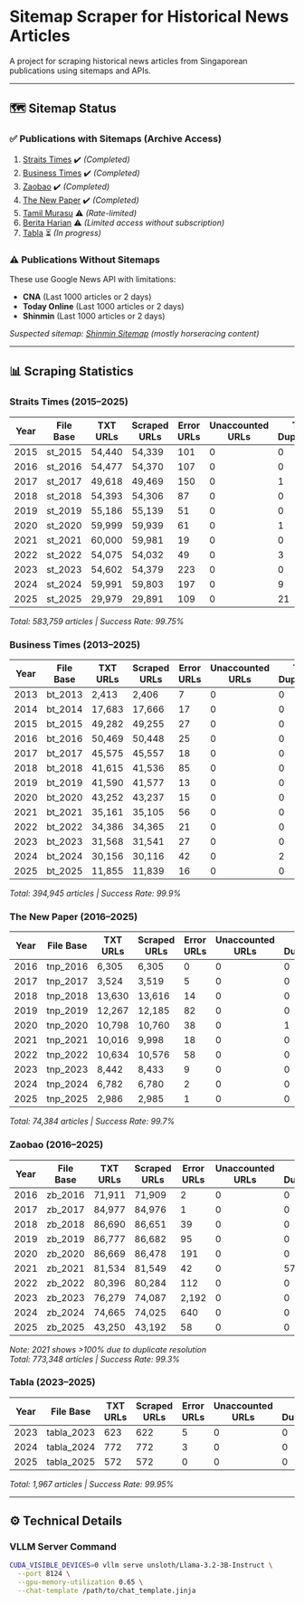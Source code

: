 # Sitemap Scraper for Historical News Articles

A project for scraping historical news articles from Singaporean publications using sitemaps and APIs.

---

## 🗺️ Sitemap Status

### ✅ Publications with Sitemaps (Archive Access)
1. [Straits Times](https://www.straitstimes.com ) ✔️ *(Completed)*  
2. [Business Times](https://www.businesstimes.com.sg ) ✔️ *(Completed)*  
3. [Zaobao](https://www.zaobao.com.sg ) ✔️ *(Completed)*  
4. [The New Paper](https://www.tnp.sg ) ✔️ *(Completed)*  
5. [Tamil Murasu](https://www.tamilmurasu.org ) ⚠️ *(Rate-limited)*  
6. [Berita Harian](https://www.beritaharian.sg ) ⚠️ *(Limited access without subscription)*  
7. [Tabla](https://tabla.sg ) ⏳ *(In progress)*  

### ⚠️ Publications Without Sitemaps
These use Google News API with limitations:
- **CNA** (Last 1000 articles or 2 days)
- **Today Online** (Last 1000 articles or 2 days)
- **Shinmin** (Last 1000 articles or 2 days)

*Suspected sitemap: [Shinmin Sitemap](https://www.shinmin.sg/sitemap.xml ) (mostly horseracing content)*

---

## 📊 Scraping Statistics

### Straits Times (2015–2025)
| Year | File Base | TXT URLs | Scraped URLs | Error URLs | Unaccounted URLs | TXT Duplicates | Scraped Duplicates | Error Duplicates |
|------|-----------|----------|--------------|------------|------------------|----------------|--------------------|------------------|
| 2015 | st_2015   | 54,440   | 54,339       | 101        | 0                | 0              | 0                  | 0                |
| 2016 | st_2016   | 54,477   | 54,370       | 107        | 0                | 0              | 0                  | 0                |
| 2017 | st_2017   | 49,618   | 49,469       | 150        | 0                | 1              | 1                  | 0                |
| 2018 | st_2018   | 54,393   | 54,306       | 87         | 0                | 0              | 0                  | 0                |
| 2019 | st_2019   | 55,186   | 55,139       | 51         | 0                | 0              | 0                  | 4                |
| 2020 | st_2020   | 59,999   | 59,939       | 61         | 0                | 1              | 1                  | 0                |
| 2021 | st_2021   | 60,000   | 59,981       | 19         | 0                | 0              | 0                  | 0                |
| 2022 | st_2022   | 54,075   | 54,032       | 49         | 0                | 3              | 3                  | 3                |
| 2023 | st_2023   | 54,602   | 54,379       | 223        | 0                | 0              | 0                  | 0                |
| 2024 | st_2024   | 59,991   | 59,803       | 197        | 0                | 9              | 9                  | 0                |
| 2025 | st_2025   | 29,979   | 29,891       | 109        | 0                | 21             | 21                 | 0                |

*Total: 583,759 articles | Success Rate: 99.75%*

### Business Times (2013–2025)
| Year | File Base | TXT URLs | Scraped URLs | Error URLs | Unaccounted URLs | TXT Duplicates | Scraped Duplicates | Error Duplicates |
|------|-----------|----------|--------------|------------|------------------|----------------|--------------------|------------------|
| 2013 | bt_2013   | 2,413    | 2,406        | 7          | 0                | 0              | 0                  | 0                |
| 2014 | bt_2014   | 17,683   | 17,666       | 17         | 0                | 0              | 0                  | 0                |
| 2015 | bt_2015   | 49,282   | 49,255       | 27         | 0                | 0              | 0                  | 0                |
| 2016 | bt_2016   | 50,469   | 50,448       | 25         | 0                | 0              | 0                  | 0                |
| 2017 | bt_2017   | 45,575   | 45,557       | 18         | 0                | 0              | 0                  | 0                |
| 2018 | bt_2018   | 41,615   | 41,536       | 85         | 0                | 0              | 0                  | 0                |
| 2019 | bt_2019   | 41,590   | 41,577       | 13         | 0                | 0              | 0                  | 0                |
| 2020 | bt_2020   | 43,252   | 43,237       | 15         | 0                | 0              | 0                  | 0                |
| 2021 | bt_2021   | 35,161   | 35,105       | 56         | 0                | 0              | 0                  | 0                |
| 2022 | bt_2022   | 34,386   | 34,365       | 21         | 0                | 0              | 0                  | 0                |
| 2023 | bt_2023   | 31,568   | 31,541       | 27         | 0                | 0              | 0                  | 0                |
| 2024 | bt_2024   | 30,156   | 30,116       | 42         | 0                | 2              | 2                  | 0                |
| 2025 | bt_2025   | 11,855   | 11,839       | 16         | 0                | 0              | 0                  | 0                |

*Total: 394,945 articles | Success Rate: 99.9%*

### The New Paper (2016–2025)
| Year | File Base | TXT URLs | Scraped URLs | Error URLs | Unaccounted URLs | TXT Duplicates | Scraped Duplicates | Error Duplicates |
|------|-----------|----------|--------------|------------|------------------|----------------|--------------------|------------------|
| 2016 | tnp_2016  | 6,305    | 6,305        | 0          | 0                | 0              | 0                  | 0                |
| 2017 | tnp_2017  | 3,524    | 3,519        | 5          | 0                | 0              | 0                  | 0                |
| 2018 | tnp_2018  | 13,630   | 13,616       | 14         | 0                | 0              | 0                  | 0                |
| 2019 | tnp_2019  | 12,267   | 12,185       | 82         | 0                | 0              | 0                  | 0                |
| 2020 | tnp_2020  | 10,798   | 10,760       | 38         | 0                | 1              | 0                  | 0                |
| 2021 | tnp_2021  | 10,016   | 9,998        | 18         | 0                | 0              | 0                  | 0                |
| 2022 | tnp_2022  | 10,634   | 10,576       | 58         | 0                | 0              | 0                  | 0                |
| 2023 | tnp_2023  | 8,442    | 8,433        | 9          | 0                | 0              | 0                  | 0                |
| 2024 | tnp_2024  | 6,782    | 6,780        | 2          | 0                | 0              | 0                  | 0                |
| 2025 | tnp_2025  | 2,986    | 2,985        | 1          | 0                | 0              | 0                  | 0                |

*Total: 74,384 articles | Success Rate: 99.7%*

### Zaobao (2016–2025)
| Year | File Base | TXT URLs | Scraped URLs | Error URLs | Unaccounted URLs | TXT Duplicates | Scraped Duplicates | Error Duplicates |
|------|-----------|----------|--------------|------------|------------------|----------------|--------------------|------------------|
| 2016 | zb_2016   | 71,911   | 71,909       | 2          | 0                | 0              | 0                  | 0                |
| 2017 | zb_2017   | 84,977   | 84,976       | 1          | 0                | 0              | 0                  | 0                |
| 2018 | zb_2018   | 86,690   | 86,651       | 39         | 0                | 0              | 0                  | 0                |
| 2019 | zb_2019   | 86,777   | 86,682       | 95         | 0                | 0              | 0                  | 0                |
| 2020 | zb_2020   | 86,669   | 86,478       | 191        | 0                | 0              | 0                  | 0                |
| 2021 | zb_2021   | 81,534   | 81,549       | 42         | 0                | 57             | 57                 | 0                |
| 2022 | zb_2022   | 80,396   | 80,284       | 112        | 0                | 0              | 0                  | 0                |
| 2023 | zb_2023   | 76,279   | 74,087       | 2,192      | 0                | 0              | 0                  | 0                |
| 2024 | zb_2024   | 74,665   | 74,025       | 640        | 0                | 0              | 0                  | 0                |
| 2025 | zb_2025   | 43,250   | 43,192       | 58         | 0                | 0              | 0                  | 0                |

*Note: 2021 shows >100% due to duplicate resolution  
Total: 773,348 articles | Success Rate: 99.3%*

### Tabla (2023–2025)
| Year | File Base   | TXT URLs | Scraped URLs | Error URLs | Unaccounted URLs | TXT Duplicates | Scraped Duplicates | Error Duplicates |
|------|------------|----------|--------------|------------|------------------|----------------|--------------------|------------------|
| 2023 | tabla_2023 | 623      | 622          | 5          | 0                | 0              | 0                  | 1                |
| 2024 | tabla_2024 | 772      | 772          | 3          | 0                | 0              | 0                  | 0                |
| 2025 | tabla_2025 | 572      | 572          | 0          | 0                | 0              | 0                  | 0                |

*Total: 1,967 articles | Success Rate: 99.95%*

---

## ⚙️ Technical Details
### VLLM Server Command
```bash
CUDA_VISIBLE_DEVICES=0 vllm serve unsloth/Llama-3.2-3B-Instruct \
  --port 8124 \
  --gpu-memory-utilization 0.65 \
  --chat-template /path/to/chat_template.jinja